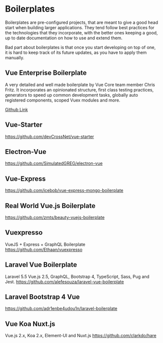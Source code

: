 # Boilerplates
Boilerplates are pre-configured projects, that are meant to give a good head start when building larger applications. They tend follow best practices for the technologies that they incorporate, with the better ones keeping a good, up to date documentation on how to use and extend them. 

Bad part about boilerplates is that once you start developing on top of one, it is hard to keep track of its future updates, as you have to apply them manually.

## Vue Enterprise Boilerplate
A very detailed and well made boilerplate by Vue Core team member Chris Fritz. It incorporates an opinionated structure, first class testing practices, generators to speed up common development tasks, globally auto registered components, scoped Vuex modules and more.

[Github Link](https://github.com/chrisvfritz/vue-enterprise-boilerplate)

## Vue-Starter
https://github.com/devCrossNet/vue-starter

## Electron-Vue
https://github.com/SimulatedGREG/electron-vue

## Vue-Express
https://github.com/icebob/vue-express-mongo-boilerplate

## Real World Vue.js Boilerplate
https://github.com/zmts/beauty-vuejs-boilerplate

## Vuexpresso
VueJS + Express + GraphQL Boilerplate 
https://github.com/Ethaan/vuexpresso

## Laravel Vue Boilerplate
Laravel 5.5 Vue.js 2.5, GraphQL, Bootstrap 4, TypeScript, Sass, Pug and Jest.
https://github.com/alefesouza/laravel-vue-boilerplate

## Laravel Bootstrap 4 Vue
https://github.com/adr1enbe4udou1n/laravel-boilerplate

## Vue Koa Nuxt.js
Vue.js 2.x, Koa 2.x, Element-UI and Nuxt.js
https://github.com/clarkdo/hare
